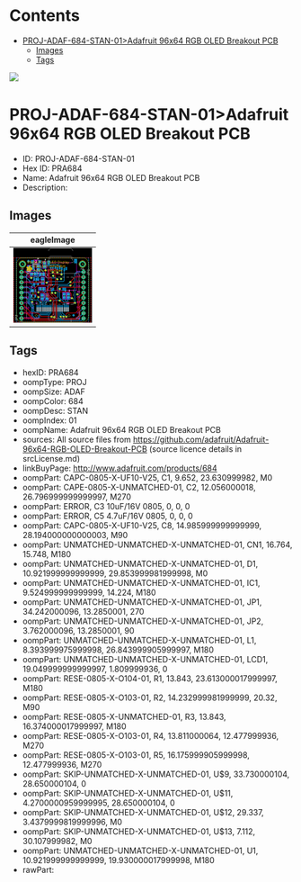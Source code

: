 



Contents
========

* [PROJ-ADAF-684-STAN-01>Adafruit 96x64 RGB OLED Breakout PCB](#proj-adaf-684-stan-01adafruit-96x64-rgb-oled-breakout-pcb)
	* [Images](#images)
	* [Tags](#tags)
  
![][im]
# PROJ-ADAF-684-STAN-01>Adafruit 96x64 RGB OLED Breakout PCB

- ID: PROJ-ADAF-684-STAN-01
- Hex ID: PRA684
- Name: Adafruit 96x64 RGB OLED Breakout PCB
- Description: 

## Images
  
  

|eagleImage|
| :---: |
|[![eagleImage](eagleImage_140.png)](eagleImage_600.png)|

## Tags

- hexID: PRA684
- oompType: PROJ
- oompSize: ADAF
- oompColor: 684
- oompDesc: STAN
- oompIndex: 01
- oompName: Adafruit 96x64 RGB OLED Breakout PCB
- sources: All source files from https://github.com/adafruit/Adafruit-96x64-RGB-OLED-Breakout-PCB (source licence details in srcLicense.md)
- linkBuyPage: http://www.adafruit.com/products/684
- oompPart: CAPC-0805-X-UF10-V25, C1, 9.652, 23.630999982, M0
- oompPart: CAPE-0805-X-UNMATCHED-01, C2, 12.056000018, 26.796999999999997, M270
- oompPart: ERROR, C3 10uF/16V 0805, 0, 0, 0
- oompPart: ERROR, C5 4.7uF/16V 0805, 0, 0, 0
- oompPart: CAPC-0805-X-UF10-V25, C8, 14.985999999999999, 28.194000000000003, M90
- oompPart: UNMATCHED-UNMATCHED-X-UNMATCHED-01, CN1, 16.764, 15.748, M180
- oompPart: UNMATCHED-UNMATCHED-X-UNMATCHED-01, D1, 10.921999999999999, 29.853999981999998, M0
- oompPart: UNMATCHED-UNMATCHED-X-UNMATCHED-01, IC1, 9.524999999999999, 14.224, M180
- oompPart: UNMATCHED-UNMATCHED-X-UNMATCHED-01, JP1, 34.242000096, 13.2850001, 270
- oompPart: UNMATCHED-UNMATCHED-X-UNMATCHED-01, JP2, 3.762000096, 13.2850001, 90
- oompPart: UNMATCHED-UNMATCHED-X-UNMATCHED-01, L1, 8.393999975999998, 26.843999905999997, M180
- oompPart: UNMATCHED-UNMATCHED-X-UNMATCHED-01, LCD1, 19.049999999999997, 1.809999936, 0
- oompPart: RESE-0805-X-O104-01, R1, 13.843, 23.613000017999997, M180
- oompPart: RESE-0805-X-O103-01, R2, 14.232999981999999, 20.32, M90
- oompPart: RESE-0805-X-UNMATCHED-01, R3, 13.843, 16.374000017999997, M180
- oompPart: RESE-0805-X-O103-01, R4, 13.811000064, 12.477999936, M270
- oompPart: RESE-0805-X-O103-01, R5, 16.175999905999998, 12.477999936, M270
- oompPart: SKIP-UNMATCHED-X-UNMATCHED-01, U$9, 33.730000104, 28.650000104, 0
- oompPart: SKIP-UNMATCHED-X-UNMATCHED-01, U$11, 4.2700000959999995, 28.650000104, 0
- oompPart: SKIP-UNMATCHED-X-UNMATCHED-01, U$12, 29.337, 3.4379999819999996, M0
- oompPart: SKIP-UNMATCHED-X-UNMATCHED-01, U$13, 7.112, 30.107999982, M0
- oompPart: UNMATCHED-UNMATCHED-X-UNMATCHED-01, U1, 10.921999999999999, 19.930000017999998, M180
- rawPart: 



[im]: eagleImage_450.png
